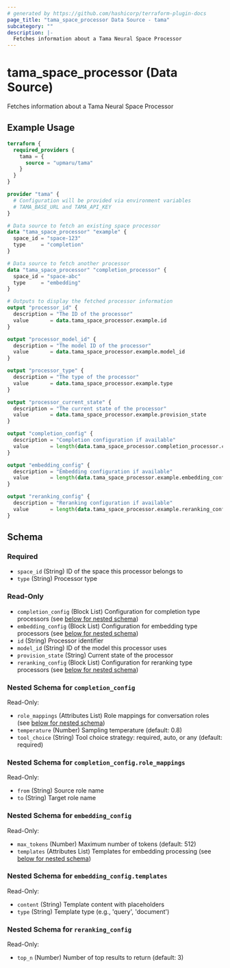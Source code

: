 ```yaml
---
# generated by https://github.com/hashicorp/terraform-plugin-docs
page_title: "tama_space_processor Data Source - tama"
subcategory: ""
description: |-
  Fetches information about a Tama Neural Space Processor
---
```


# tama_space_processor (Data Source)

Fetches information about a Tama Neural Space Processor

## Example Usage

```terraform
terraform {
  required_providers {
    tama = {
      source = "upmaru/tama"
    }
  }
}

provider "tama" {
  # Configuration will be provided via environment variables
  # TAMA_BASE_URL and TAMA_API_KEY
}

# Data source to fetch an existing space processor
data "tama_space_processor" "example" {
  space_id = "space-123"
  type     = "completion"
}

# Data source to fetch another processor
data "tama_space_processor" "completion_processor" {
  space_id = "space-abc"
  type     = "embedding"
}

# Outputs to display the fetched processor information
output "processor_id" {
  description = "The ID of the processor"
  value       = data.tama_space_processor.example.id
}

output "processor_model_id" {
  description = "The model ID of the processor"
  value       = data.tama_space_processor.example.model_id
}

output "processor_type" {
  description = "The type of the processor"
  value       = data.tama_space_processor.example.type
}

output "processor_current_state" {
  description = "The current state of the processor"
  value       = data.tama_space_processor.example.provision_state
}

output "completion_config" {
  description = "Completion configuration if available"
  value       = length(data.tama_space_processor.completion_processor.completion_config) > 0 ? data.tama_space_processor.completion_processor.completion_config[0] : null
}

output "embedding_config" {
  description = "Embedding configuration if available"
  value       = length(data.tama_space_processor.example.embedding_config) > 0 ? data.tama_space_processor.example.embedding_config[0] : null
}

output "reranking_config" {
  description = "Reranking configuration if available"
  value       = length(data.tama_space_processor.example.reranking_config) > 0 ? data.tama_space_processor.example.reranking_config[0] : null
}
```

<!-- schema generated by tfplugindocs -->
## Schema

### Required

- `space_id` (String) ID of the space this processor belongs to
- `type` (String) Processor type

### Read-Only

- `completion_config` (Block List) Configuration for completion type processors (see [below for nested schema](#nestedblock--completion_config))
- `embedding_config` (Block List) Configuration for embedding type processors (see [below for nested schema](#nestedblock--embedding_config))
- `id` (String) Processor identifier
- `model_id` (String) ID of the model this processor uses
- `provision_state` (String) Current state of the processor
- `reranking_config` (Block List) Configuration for reranking type processors (see [below for nested schema](#nestedblock--reranking_config))

<a id="nestedblock--completion_config"></a>
### Nested Schema for `completion_config`

Read-Only:

- `role_mappings` (Attributes List) Role mappings for conversation roles (see [below for nested schema](#nestedatt--completion_config--role_mappings))
- `temperature` (Number) Sampling temperature (default: 0.8)
- `tool_choice` (String) Tool choice strategy: required, auto, or any (default: required)

<a id="nestedatt--completion_config--role_mappings"></a>
### Nested Schema for `completion_config.role_mappings`

Read-Only:

- `from` (String) Source role name
- `to` (String) Target role name



<a id="nestedblock--embedding_config"></a>
### Nested Schema for `embedding_config`

Read-Only:

- `max_tokens` (Number) Maximum number of tokens (default: 512)
- `templates` (Attributes List) Templates for embedding processing (see [below for nested schema](#nestedatt--embedding_config--templates))

<a id="nestedatt--embedding_config--templates"></a>
### Nested Schema for `embedding_config.templates`

Read-Only:

- `content` (String) Template content with placeholders
- `type` (String) Template type (e.g., 'query', 'document')



<a id="nestedblock--reranking_config"></a>
### Nested Schema for `reranking_config`

Read-Only:

- `top_n` (Number) Number of top results to return (default: 3)
